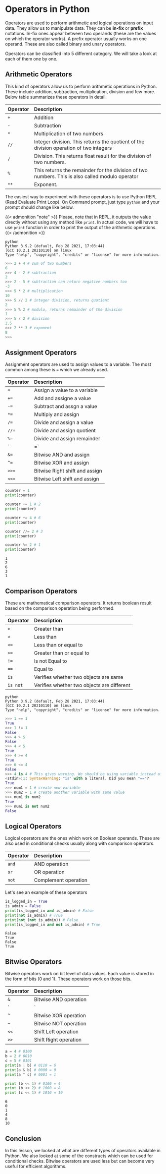 # Operators in Python

Operators are used to perform arithmetic and logical operations on input data. They allow us to manipulate data. They can be **in-fix** or **prefix** notations. In-fix ones appear between two operands (these are the values on which the operator works). A prefix operator usually works on one operand. These are also called binary and unary operators.

Operators can be classified into 5 different category. We will take a look at each of them one by one.

## Arithmetic Operators
This kind of operators allow us to perform arithmetic operations in Python. These include addition, subtraction, multiplication, division and few more. Below table summarizes these operators in detail.

| Operator | Description |
|:---------|:------------|
| `+` | Addition |
| `-` | Subtraction |
| `*` | Multiplication of two numbers |
| `//` | Integer division. This returns the quotient of the division operation of two integers |
| `/` | Division. This returns float result for the division of two numbers. |
| `%` | This returns the remainder for the division of two numbers. This is also called modulo operator |
| `**` | Exponent. |

The easiest way to experiment with these operators is to use Python REPL (Read Evaluate Print Loop). On Command prompt, just type `python` and your prompt should change like below.

{{< admonition "note" >}}
Please, note that in REPL, it outputs the value directly without using any method like `print`. In actual code, we will have to use `print` function in order to print the output of the arithmetic operations.
{{< /admonition >}}

```shell{ .show-prompt lineNos=false }
python
Python 3.9.2 (default, Feb 28 2021, 17:03:44) 
[GCC 10.2.1 20210110] on linux
Type "help", "copyright", "credits" or "license" for more information.
```

```python
>>> 2 + 4 # sum of two numbers
6
>>> 4 - 2 # subtraction
2
>>> 2 - 5 # subtraction can return negative numbers too
-3
>>> 5 * 2 # multiplication
10
>>> 5 // 2 # integer division, returns quotient
2
>>> 5 % 2 # modulo, returns remainder of the division
1
>>> 5 / 2 # division
2.5
>>> 2 ** 3 # exponent 
8
>>>
```

## Assignment Operators
Assignment operators are used to assign values to a variable. The most common among these is `=` which we already used.

| Operator | Description |
|:---------|:------------|
| `=` | Assign a value to a variable |
| `+=` | Add and assigne a value |
| `-=` | Subtract and assgn a value |
| `*=` | Multiply and assign |
| `/=` | Divide and assign a value |
| `//=` | Divide and assign quotient |
| `%=` | Divide and assign remainder |
| `|=` | Bitwise OR and assign |
| `&=` | Bitwise AND and assign |
| `^=` | Bitwise XOR and assign |
| `>>=` | Bitwise Right shift and assign |
| `<<=` | Bitwise Left shift and assign |

```python
counter = 1
print(counter)

counter += 1 # 2
print(counter)

counter += 4 # 6
print(counter)

counter //= 2 # 3
print(counter)

counter %= 2 # 1
print(counter)
```

```output
1
2
6
3
1
```

## Comparison Operators

These are mathematical comparison operators. It returns boolean result based on the comparison operation being performed.

| Operator | Description |
|:---------|:------------|
| `>` | Greater than |
| `<` | Less than |
| `<=` | Less than or equal to |
| `>=` | Greater than or equal to |
| `!=` | Is not Equal to |
| `==` | Equal to |
| `is` | Verifies whether two objects are same |
| `is not` | Verifies whether two objects are different |

```shell{ .show-prompt lineNos=false }
python
Python 3.9.2 (default, Feb 28 2021, 17:03:44) 
[GCC 10.2.1 20210110] on linux
Type "help", "copyright", "credits" or "license" for more information.
```

```python
>>> 1 == 1
True
>>> 1 != 1
False
>>> 4 > 5
False
>>> 4 < 5
True
>>> 4 >= 4
True
>>> 6 <= 4
False
>>> 4 is 4 # This gives warning. We should be using variable instead of direct literal values.
<stdin>:1: SyntaxWarning: "is" with a literal. Did you mean "=="?
True
>>> num1 = 1 # create new variable
>>> num2 = 1 # create another variable with same value
>>> num1 is num2
True
>>> num1 is not num2
False
```
## Logical Operators
Logical operators are the ones which work on Boolean operands. These are also used in conditional checks usually along with comparison operators.

| Operator | Description |
|:---------|:------------|
| `and` | AND operation |
| `or` | OR operation |
| `not` | Complement operation |

Let's see an example of these operators

```python
is_logged_in = True
is_admin = False
print(is_logged_in and is_admin) # False
print(not is_admin) # True
print(not (not is_admin)) # False
print(is_logged_in and not is_admin) # True
```

```output{lineNos=false}
False
True
False
True
```

## Bitwise Operators

Bitwise operators work on bit level of data values. Each value is stored in the form of bits (0 and 1). These operators work on those bits. 

| Operator | Description |
|:---------|:------------|
| `&` | Bitwise AND operation |
| `|` | Bitwise OR operation |
| `^` | Bitwise XOR operation |
| `~` | Bitwise NOT operation |
| `<<` | Shift Left operation |
| `>>` | Shift Right operation |

```python
a = 4 # 0100
b = 2 # 0010
c = 5 # 0101
print(a | b) # 0110 = 6
print(a & b) # 0000 = 0
print(a ^ c) # 0001 = 1

print (b << 1) # 0100 = 4
print (b << 2) # 1000 = 8
print (c << 1) # 1010 = 10
```

```output{lineNos=false}
6
0
1
4
8
10
```

## Conclusion

In this lesson, we looked at what are different types of operators available in Python. We also looked at some of the constructs which can be used for conditional checks. Bitwise operators are used less but can become very useful for efficient algorithms.